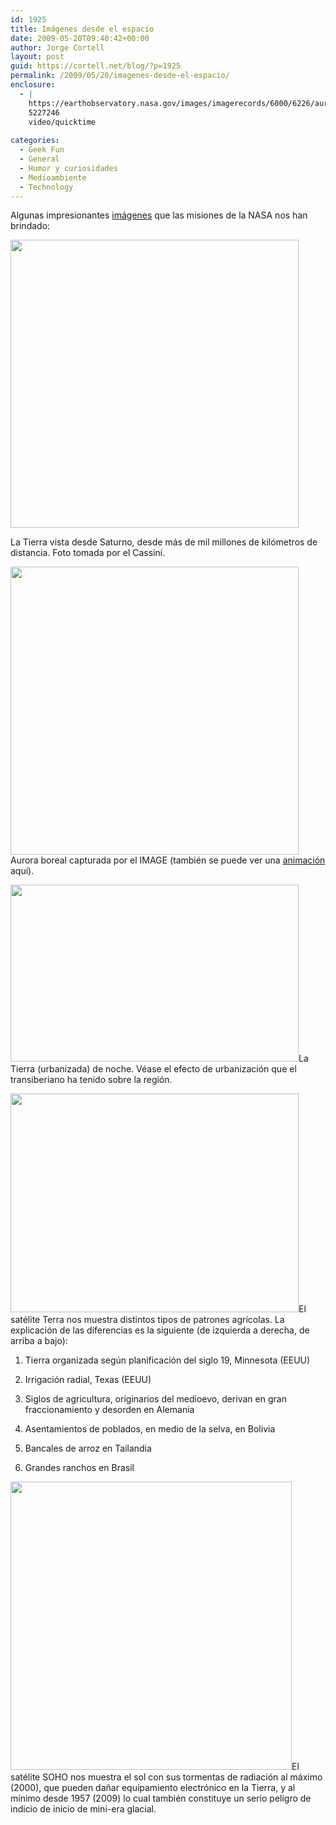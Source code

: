```yaml
---
id: 1925
title: Imágenes desde el espacio
date: 2009-05-20T09:40:42+00:00
author: Jorge Cortell
layout: post
guid: https://cortell.net/blog/?p=1925
permalink: /2009/05/20/imagenes-desde-el-espacio/
enclosure:
  - |
    https://earthobservatory.nasa.gov/images/imagerecords/6000/6226/aurora_img_2005254_lrg.mov
    5227246
    video/quicktime
    
categories:
  - Geek Fun
  - General
  - Humor y curiosidades
  - Medioambiente
  - Technology
---
```

Algunas impresionantes <a title="https://news.nationalgeographic.com/news/2009/04/photogalleries/best-pictures-of-earth" href="https://news.nationalgeographic.com/news/2009/04/photogalleries/best-pictures-of-earth" target="_blank">imágenes</a> que las misiones de la NASA nos han brindado:

<img class="aligncenter" title="Tierra desde Saturno" src="https://news.nationalgeographic.com/news/2009/04/photogalleries/best-pictures-of-earth/images/primary/090428-01-earth-seen-from-saturn_big.jpg" alt="" width="461" height="461" />

La Tierra vista desde Saturno, desde más de mil millones de kilómetros de distancia. Foto tomada por el Cassini.

<img class="aligncenter" title="Aurora boreal capturada por el IMAGE" src="https://news.nationalgeographic.com/news/2009/04/photogalleries/best-pictures-of-earth/images/primary/090428-04-aurora-antarctica_big.jpg" alt="" width="461" height="461" />Aurora boreal capturada por el IMAGE (también se puede ver una <a title="https://earthobservatory.nasa.gov/images/imagerecords/6000/6226/aurora_img_2005254_lrg.mov" href="https://earthobservatory.nasa.gov/images/imagerecords/6000/6226/aurora_img_2005254_lrg.mov" target="_blank">animación</a> aquí).

<img class="aligncenter" title="La Tierra (urbanizada) de noche" src="https://news.nationalgeographic.com/news/2009/04/photogalleries/best-pictures-of-earth/images/primary/090428-06-earth-lights_big.jpg" alt="" width="461" height="283" />La Tierra (urbanizada) de noche. Véase el efecto de urbanización que el transiberiano ha tenido sobre la región.

<img class="aligncenter" title="agricultura desde el espacio" src="https://news.nationalgeographic.com/news/2009/04/photogalleries/best-pictures-of-earth/images/primary/090428-08-agriculture-farms_big.jpg" alt="" width="461" height="350" />El satélite Terra nos muestra distintos tipos de patrones agrícolas. La explicación de las diferencias es la siguiente (de izquierda a derecha, de arriba a bajo):
  
1) Tierra organizada según planificación del siglo 19, Minnesota (EEUU)
  
2) Irrigación radial, Texas (EEUU) 
  
3) Siglos de agricultura, originarios del medioevo, derivan en gran fraccionamiento y desorden en Alemania
  
4) Asentamientos de poblados, en medio de la selva, en Bolivia
  
5) Bancales de arroz en Tailandia
  
6) Grandes ranchos en Brasil

<img class="aligncenter" title="El sol" src="https://news.nationalgeographic.com/news/2009/04/photogalleries/best-pictures-of-earth/images/primary/090428-09-sun-solar-activity-minimum_big.jpg" alt="" width="450" height="461" />El satélite SOHO nos muestra el sol con sus tormentas de radiación al máximo (2000), que pueden dañar equipamiento electrónico en la Tierra, y al mínimo desde 1957 (2009) lo cual también constituye un serio peligro de indicio de inicio de mini-era glacial.